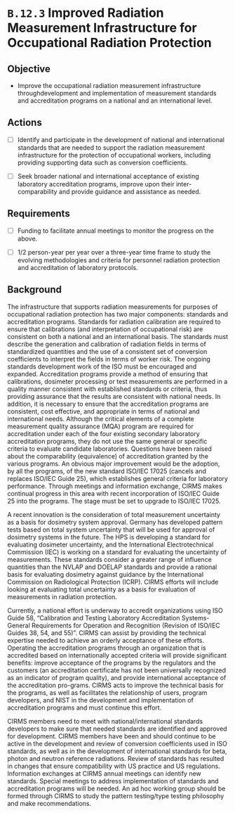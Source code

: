 # `B.12.3` Improved Radiation Measurement Infrastructure for Occupational Radiation Protection

## Objective

- Improve the occupational radiation measurement infrastructure
throughdevelopment and implementation of measurement standards and
accreditation programs on a national and an international level.

## Actions

- [ ] Identify and participate in the development of national and international
standards that are needed to support the radiation measurement infrastructure
for the protection of occupational workers, including providing supporting data
such as conversion coefficients.

- [ ] Seek broader national and international acceptance of existing laboratory
accreditation programs, improve upon their inter-comparability and provide
guidance and assistance as needed.

## Requirements

- [ ] Funding to facilitate annual meetings to monitor the progress on the
above.

- [ ] 1/2 person-year per year over a three-year time frame to study the
evolving methodologies and criteria for personnel radiation protection and
accreditation of laboratory protocols.


## Background

The infrastructure that supports radiation measurements for purposes of
occupational radiation protection has two major components: standards and
accreditation programs. Standards for radiation calibration are required to
ensure that calibrations (and interpretation of occupational risk) are
consistent on both a national and an international basis. The standards must
describe the generation and calibration of radiation fields in terms of
standardized quantities and the use of a consistent set of conversion
coefficients to interpret the fields in terms of worker risk. The ongoing
standards development work of the ISO must be encouraged and expanded.
Accreditation programs provide a method of ensuring that calibrations,
dosimeter processing or test measurements are performed in a quality manner
consistent with established standards or criteria, thus providing assurance
that the results are consistent with national needs. In addition, it is
necessary to ensure that the accreditation programs are consistent, cost
effective, and appropriate in terms of national and international needs.
Although the critical elements of a complete measurement quality assurance
(MQA) program are required for accreditation under each of the four existing
secondary laboratory accreditation programs, they do not use the same general
or specific criteria to evaluate candidate laboratories. Questions have been
raised about the comparability (equivalence) of accreditation granted by the
various programs. An obvious major improvement would be the adoption, by all
the programs, of the new standard ISO/IEC 17025 (cancels and replaces ISO/IEC
Guide 25), which establishes general criteria for laboratory performance.
Through meetings and information exchange, CIRMS makes continual progress in
this area with recent incorporation of ISO/IEC Guide 25 into the programs. The
stage must be set to upgrade to ISO/IEC 17025.

A recent innovation is the consideration of total measurement uncertainty as a
basis for dosimetry system approval. Germany has developed pattern tests based
on total system uncertainty that will be used for approval of dosimetry systems
in the future. The HPS is developing a standard for evaluating dosimeter
uncertainty, and the International Electrotechnical Commission (IEC) is working
on a standard for evaluating the uncertainty of measurements. These standards
consider a greater range of influence quantities than the NVLAP and DOELAP
standards and provide a rational basis for evaluating dosimetry against
guidance by the International Commission on Radiological Protection (ICRP).
CIRMS efforts will include looking at evaluating total uncertainty as a basis
for evaluation of measurements in radiation protection.

Currently, a national effort is underway to accredit organizations using ISO
Guide 58, “Calibration and Testing Laboratory Accreditation Systems-General
Requirements for Operation and Recognition (Revision of ISO/IEC Guides 38, 54,
and 55)”. CIRMS can assist by providing the technical expertise needed to
achieve an orderly acceptance of these efforts. Operating the accreditation
programs through an organization that is accredited based on internationally
accepted criteria will provide significant benefits: improve acceptance of the
programs by the regulators and the customers (an accreditation certificate has
not been universally recognized as an indicator of program quality), and
provide international acceptance of the accreditation pro-grams. CIRMS acts to
improve the technical basis for the programs, as well as facilitates the
relationship of users, program developers, and NIST in the development and
implementation of accreditation programs and must continue this effort.

CIRMS members need to meet with national/international standards developers to
make sure that needed standards are identified and approved for development.
CIRMS members have been and should continue to be active in the development and
review of conversion coefficients used in ISO standards, as well as in the
development of international standards for beta, photon and neutron reference
radiations. Review of standards has resulted in changes that ensure
compatibility with US practice and US regulations. Information exchanges at
CIRMS annual meetings can identify new standards. Special meetings to address
implementation of standards and accreditation programs will be needed. An ad
hoc working group should be formed through CIRMS to study the pattern
testing/type testing philosophy and make recommendations.
